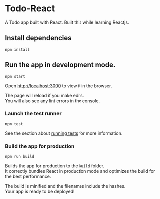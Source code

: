 # Todo-React
A Todo app built with React. Built this while learning Reactjs.

## Install dependencies

`npm install`

## Run the app in development mode.

`npm start`

Open [http://localhost:3000](http://localhost:3000) to view it in the browser.

The page will reload if you make edits.<br />
You will also see any lint errors in the console.

### Launch the test runner

`npm test`

See the section about [running tests](https://facebook.github.io/create-react-app/docs/running-tests) for more information.

### Build the app for production

`npm run build`

Builds the app for production to the `build` folder.<br />
It correctly bundles React in production mode and optimizes the build for the best performance.

The build is minified and the filenames include the hashes.<br />
Your app is ready to be deployed!
